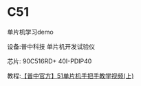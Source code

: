 # C51
单片机学习demo

设备:普中科技 单片机开发试验仪

芯片: 90C516RD+  40I-PDIP40

教程:[【普中官方】51单片机手把手教学视频(上)](https://www.bilibili.com/video/BV1RB4y1i71i?spm_id_from=333.999.0.0&vd_source=eee7148b443d7f36d5ad3eaba69ace7d)
